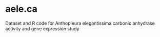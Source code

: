# aele.ca
Dataset and R code for Anthopleura elegantissima carbonic anhydrase activity and gene expression study
